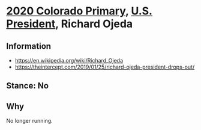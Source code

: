 # [2020 Colorado Primary](../README.md), [U.S. President](README.md), Richard Ojeda

## Information

* https://en.wikipedia.org/wiki/Richard_Ojeda
* https://theintercept.com/2019/01/25/richard-ojeda-president-drops-out/

## Stance: No

## Why

No longer running.
